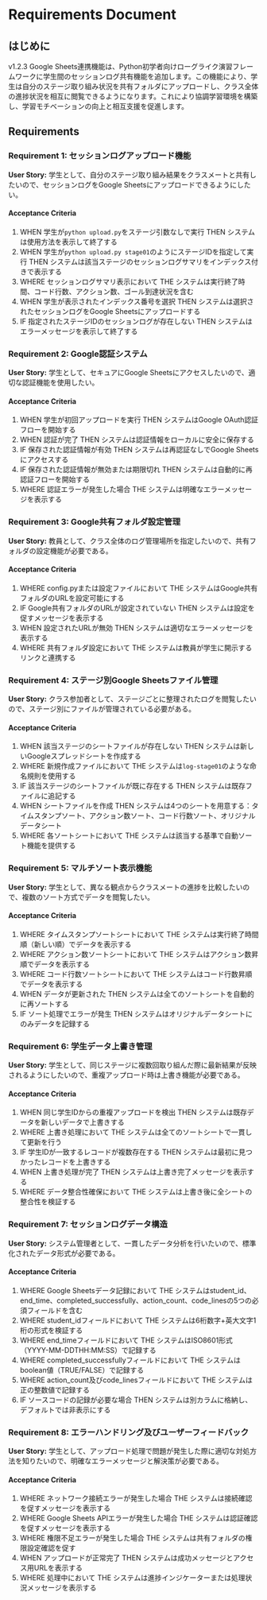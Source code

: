 # Requirements Document

## はじめに

v1.2.3 Google Sheets連携機能は、Python初学者向けローグライク演習フレームワークに学生間のセッションログ共有機能を追加します。この機能により、学生は自分のステージ取り組み状況を共有フォルダにアップロードし、クラス全体の進捗状況を相互に閲覧できるようになります。これにより協調学習環境を構築し、学習モチベーションの向上と相互支援を促進します。

## Requirements

### Requirement 1: セッションログアップロード機能
**User Story:** 学生として、自分のステージ取り組み結果をクラスメートと共有したいので、セッションログをGoogle Sheetsにアップロードできるようにしたい。

#### Acceptance Criteria

1. WHEN 学生が`python upload.py`をステージ引数なしで実行 THEN システムは使用方法を表示して終了する
2. WHEN 学生が`python upload.py stage01`のようにステージIDを指定して実行 THEN システムは該当ステージのセッションログサマリをインデックス付きで表示する
3. WHERE セッションログサマリ表示において THE システムは実行終了時間、コード行数、アクション数、ゴール到達状況を含む
4. WHEN 学生が表示されたインデックス番号を選択 THEN システムは選択されたセッションログをGoogle Sheetsにアップロードする
5. IF 指定されたステージIDのセッションログが存在しない THEN システムはエラーメッセージを表示して終了する

### Requirement 2: Google認証システム
**User Story:** 学生として、セキュアにGoogle Sheetsにアクセスしたいので、適切な認証機能を使用したい。

#### Acceptance Criteria

1. WHEN 学生が初回アップロードを実行 THEN システムはGoogle OAuth認証フローを開始する
2. WHEN 認証が完了 THEN システムは認証情報をローカルに安全に保存する
3. IF 保存された認証情報が有効 THEN システムは再認証なしでGoogle Sheetsにアクセスする
4. IF 保存された認証情報が無効または期限切れ THEN システムは自動的に再認証フローを開始する
5. WHERE 認証エラーが発生した場合 THE システムは明確なエラーメッセージを表示する

### Requirement 3: Google共有フォルダ設定管理
**User Story:** 教員として、クラス全体のログ管理場所を指定したいので、共有フォルダの設定機能が必要である。

#### Acceptance Criteria

1. WHERE config.pyまたは設定ファイルにおいて THE システムはGoogle共有フォルダのURLを設定可能にする
2. IF Google共有フォルダのURLが設定されていない THEN システムは設定を促すメッセージを表示する
3. WHEN 設定されたURLが無効 THEN システムは適切なエラーメッセージを表示する
4. WHERE 共有フォルダ設定において THE システムは教員が学生に開示するリンクと連携する

### Requirement 4: ステージ別Google Sheetsファイル管理
**User Story:** クラス参加者として、ステージごとに整理されたログを閲覧したいので、ステージ別にファイルが管理されている必要がある。

#### Acceptance Criteria

1. WHEN 該当ステージのシートファイルが存在しない THEN システムは新しいGoogleスプレッドシートを作成する
2. WHERE 新規作成ファイルにおいて THE システムは`log-stage01`のような命名規則を使用する
3. IF 該当ステージのシートファイルが既に存在する THEN システムは既存ファイルに追記する
4. WHEN シートファイルを作成 THEN システムは4つのシートを用意する：タイムスタンプソート、アクション数ソート、コード行数ソート、オリジナルデータシート
5. WHERE 各ソートシートにおいて THE システムは該当する基準で自動ソート機能を提供する

### Requirement 5: マルチソート表示機能
**User Story:** 学生として、異なる観点からクラスメートの進捗を比較したいので、複数のソート方式でデータを閲覧したい。

#### Acceptance Criteria

1. WHERE タイムスタンプソートシートにおいて THE システムは実行終了時間順（新しい順）でデータを表示する
2. WHERE アクション数ソートシートにおいて THE システムはアクション数昇順でデータを表示する
3. WHERE コード行数ソートシートにおいて THE システムはコード行数昇順でデータを表示する
4. WHEN データが更新された THEN システムは全てのソートシートを自動的に再ソートする
5. IF ソート処理でエラーが発生 THEN システムはオリジナルデータシートにのみデータを記録する

### Requirement 6: 学生データ上書き管理
**User Story:** 学生として、同じステージに複数回取り組んだ際に最新結果が反映されるようにしたいので、重複アップロード時は上書き機能が必要である。

#### Acceptance Criteria

1. WHEN 同じ学生IDからの重複アップロードを検出 THEN システムは既存データを新しいデータで上書きする
2. WHERE 上書き処理において THE システムは全てのソートシートで一貫して更新を行う
3. IF 学生IDが一致するレコードが複数存在する THEN システムは最初に見つかったレコードを上書きする
4. WHEN 上書き処理が完了 THEN システムは上書き完了メッセージを表示する
5. WHERE データ整合性確保において THE システムは上書き後に全シートの整合性を検証する

### Requirement 7: セッションログデータ構造
**User Story:** システム管理者として、一貫したデータ分析を行いたいので、標準化されたデータ形式が必要である。

#### Acceptance Criteria

1. WHERE Google Sheetsデータ記録において THE システムはstudent_id、end_time、completed_successfully、action_count、code_linesの5つの必須フィールドを含む
2. WHERE student_idフィールドにおいて THE システムは6桁数字+英大文字1桁の形式を検証する
3. WHERE end_timeフィールドにおいて THE システムはISO8601形式（YYYY-MM-DDTHH:MM:SS）で記録する
4. WHERE completed_successfullyフィールドにおいて THE システムはboolean値（TRUE/FALSE）で記録する
5. WHERE action_count及びcode_linesフィールドにおいて THE システムは正の整数値で記録する
6. IF ソースコードの記録が必要な場合 THEN システムは別カラムに格納し、デフォルトでは非表示にする

### Requirement 8: エラーハンドリング及びユーザーフィードバック
**User Story:** 学生として、アップロード処理で問題が発生した際に適切な対処方法を知りたいので、明確なエラーメッセージと解決策が必要である。

#### Acceptance Criteria

1. WHERE ネットワーク接続エラーが発生した場合 THE システムは接続確認を促すメッセージを表示する
2. WHERE Google Sheets APIエラーが発生した場合 THE システムは認証確認を促すメッセージを表示する
3. WHERE 権限不足エラーが発生した場合 THE システムは共有フォルダの権限設定確認を促す
4. WHEN アップロードが正常完了 THEN システムは成功メッセージとアクセス用URLを表示する
5. WHERE 処理中において THE システムは進捗インジケーターまたは処理状況メッセージを表示する
